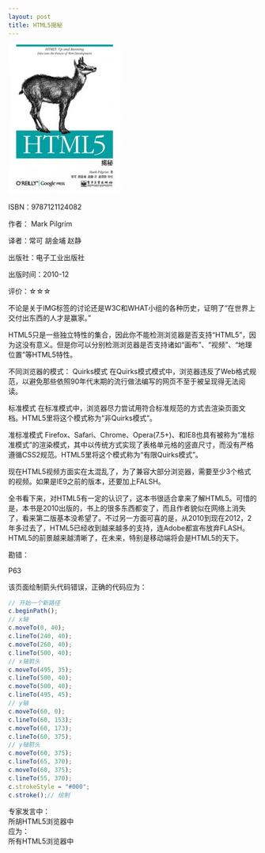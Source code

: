 ```yaml
---
layout: post
title: HTML5揭秘
---
```

<img src="/images/2012/11/9787121124082-228x300.jpg" alt="HTML5揭秘" title="9787121124082" width="228" height="300" class="cover" />

ISBN：9787121124082

作者： Mark Pilgrim

译者：常可 胡金埔 赵静

出版社：电子工业出版社

出版时间：2010-12

评价：☆☆☆

不论是关于IMG标签的讨论还是W3C和WHAT小组的各种历史，证明了“在世界上交付出东西的人才是赢家。”

HTML5只是一些独立特性的集合，因此你不能检测浏览器是否支持“HTML5”，因为这没有意义。但是你可以分别检测浏览器是否支持诸如“画布”、“视频”、“地理位置”等HTML5特性。

不同浏览器的模式：
Quirks模式
在Quirks模式模式中，浏览器违反了Web格式规范，以避免那些依照90年代末期的流行做法编写的网页不至于被呈现得无法阅读。

标准模式
在标准模式中，浏览器尽力尝试用符合标准规范的方式去渲染页面文档。HTML5里将这个模式称为“非Quirks模式”。

准标准模式
Firefox、Safari、Chrome、Opera(7.5+)、和IE8也具有被称为“准标准模式”的渲染模式，其中以传统方式实现了表格单元格的竖直尺寸，而没有严格遵循CSS2规范。HTML5里将这个模式称为“有限Quirks模式”。

现在HTML5视频方面实在太混乱了，为了兼容大部分浏览器，需要至少3个格式的视频。如果是IE9之前的版本，还要加上FALSH。

全书看下来，对HTML5有一定的认识了，这本书很适合拿来了解HTML5。可惜的是，本书是2010出版的，书上的很多东西都变了，而且作者貌似在网络上消失了，看来第二版基本没希望了。不过另一方面可喜的是，从2010到现在2012，2年多过去了，HTML5已经收到越来越多的支持，连Adobe都宣布放弃FLASH。HTML5的前景越来越清晰了，在未来，特别是移动端将会是HTML5的天下。

勘错：

P63

该页面绘制箭头代码错误，正确的代码应为：

```javascript
// 开始一个新路径
c.beginPath();
// x轴
c.moveTo(0, 40);
c.lineTo(240, 40);
c.moveTo(260, 40);
c.lineTo(500, 40);
// x轴箭头
c.moveTo(495, 35);
c.lineTo(500, 40);
c.moveTo(500, 40);
c.lineTo(495, 45);
// y轴
c.moveTo(60, 0);
c.lineTo(60, 153);
c.moveTo(60, 173);
c.lineTo(60, 375);
// y轴箭头
c.moveTo(60, 375);
c.lineTo(65, 370);
c.moveTo(60, 375);
c.lineTo(55, 370);
c.strokeStyle = "#000";
c.stroke();// 绘制
```

专家发言中：  
所胡HTML5浏览器中  
应为：  
所有HTML5浏览器中  
